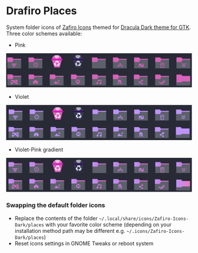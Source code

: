 # Drafiro Places 

System folder icons of [Zafiro Icons](https://github.com/zayronxio/Zafiro-icons) themed for [Dracula Dark theme for GTK](https://draculatheme.com/gtk). Three color schemes available:

* Pink

![Pink folder icons](./pink.png)

* Violet

![Violet folder icons](./violet.png)

* Violet-Pink gradient

![Gradient folder icons](./gradient.png)
### Swapping the default folder icons

   - Replace the contents of the folder `~/.local/share/icons/Zafiro-Icons-Dark/places` with your favorite color scheme (depending on your installation method path may be different e.g. `~/.icons/Zafiro-Icons-Dark/places`)
   - Reset icons settings in GNOME Tweaks or reboot system


